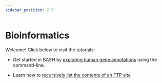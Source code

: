 ```yaml
---
sidebar_position: 2.5
---
```


# Bioinformatics

Welcome! Click below to visit the tutorials:

* Get started in BASH by [exploring human gene annotations](./exploring_gene_annotations_in_bash) using the
  command-line.

* Learn how to [recursively list the contents of an FTP site](./tips_and_tricks/recursive_ftp)

